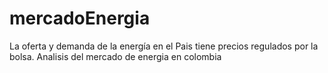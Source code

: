 # mercadoEnergia
La oferta y demanda de la energía en el Pais tiene precios regulados por la bolsa. 
Analisis del mercado de energia en colombia
